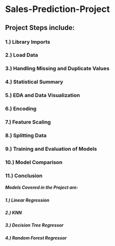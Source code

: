 # Sales-Prediction-Project

## Project Steps include:
### 1.) Library Imports
### 2.) Load Data
### 3.) Handling Missing and Duplicate Values
### 4.) Statistical Summary
### 5.) EDA and Data Visualization
### 6.) Encoding
### 7.) Feature Scaling 
### 8.) Splitting Data
### 9.) Training and Evaluation of Models
### 10.) Model Comparison 
### 11.) Conclusion

##### Models Covered in the Project are:
##### 1.) Linear Regression
##### 2.) KNN
##### 3.) Decision Tree Regressor
##### 4.) Random Forest Regressor
